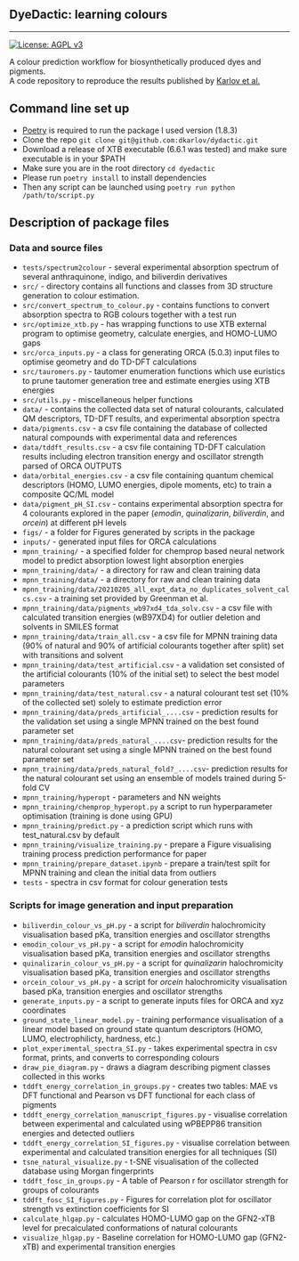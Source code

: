 ## DyeDactic: learning colours
--- -
[![License: AGPL v3](https://img.shields.io/badge/License-AGPL_v3-blue.svg)](https://www.gnu.org/licenses/agpl-3.0)

A colour prediction workflow for biosynthetically produced dyes and pigments.  
A code repository to reproduce the results published by [Karlov et al.]()

## Command line set up
- [Poetry](https://python-poetry.org/docs/#installing-with-the-official-installer) is required to run the package I used version (1.8.3)
- Clone the repo `git clone git@github.com:dkarlov/dydactic.git`
- Download a release of XTB executable (6.6.1 was tested) and make sure executable is in your $PATH
- Make sure you are in the root directory `cd dyedactic`
- Please run `poetry install` to install dependencies
- Then any script can be launched using `poetry run python /path/to/script.py`

## Description of package files
### Data and source files
- `tests/spectrum2colour` - several experimental absorption spectrum of several anthraquinone, indigo, and biliverdin derivatives
- `src/` - directory contains all functions and classes from 3D structure generation to colour estimation. 
- `src/convert_spectrum_to_colour.py` - contains functions to convert absorption spectra to RGB colours together with a test run
- `src/optimize_xtb.py` - has wrapping functions to use XTB external program to optimise geometry, calculate energies, and HOMO-LUMO gaps  
- `src/orca_inputs.py` - a class for generating ORCA (5.0.3) input files to optimise geometry and do TD-DFT calculations 
- `src/tauromers.py` - tautomer enumeration functions which use euristics to prune tautomer generation tree and estimate energies using XTB energies
- `src/utils.py` - miscellaneous helper functions
- `data/` - contains the collected data set of natural colourants, calculated QM descriptors, TD-DFT results, and experimental absorption spectra 
- `data/pigments.csv` - a csv file containing the database of collected natural compounds with experimental data and references
- `data/tddft_results.csv` - a csv file containing TD-DFT calculation results including electron transition energy and oscillator strength parsed of ORCA OUTPUTS
- `data/orbital_energies.csv` - a csv file containing quantum chemical descriptors (HOMO, LUMO energies, dipole moments, etc) to train a composite QC/ML model
- `data/pigment_pH_SI.csv` - contains experimental absorption spectra for 4 colourants explored in the paper (*emodin*, *quinalizarin*, *biliverdin*, and *orcein*) at different pH levels
- `figs/` - a folder for Figures generated by scripts in the package
- `inputs/` - generated input files for ORCA calculations
- `mpnn_training/` - a specified folder for chemprop based neural network model to predict absorption lowest light absorption energies
- `mpnn_training/data/` - a directory for raw and clean training data 
- `mpnn_training/data/` - a directory for raw and clean training data 
- `mpnn_training/data/20210205_all_expt_data_no_duplicates_solvent_calcs.csv` - a training set provided by Greenman et al.
- `mpnn_training/data/pigments_wb97xd4_tda_solv.csv` - a csv file with calculated transition energies (wB97XD4) for outlier deletion and solvents in SMILES format 
- `mpnn_training/data/train_all.csv` - a csv file for MPNN training data (90% of natural and 90% of artificial colourants together after split) set with transitions and solvent
- `mpnn_training/data/test_artificial.csv` - a validation set consisted of the artificial colourants (10% of the initial set) to select the best model parameters
- `mpnn_training/data/test_natural.csv` - a natural colourant test set (10% of the collected set) solely to estimate prediction error
- `mpnn_training/data/preds_artificial_....csv` - prediction results for the validation set using a single MPNN trained on the best found parameter set
- `mpnn_training/data/preds_natural_....csv`- prediction results for the natural colourant set using a single MPNN trained on the best found parameter set
- `mpnn_training/data/preds_natural_fold?_....csv`- prediction results for the natural colourant set using an ensemble of models trained during 5-fold CV
- `mpnn_training/hyperopt` - parameters and NN weights
- `mpnn_training/chemprop_hyperopt.py` a script to run hyperparameter optimisation (training is done using GPU)
- `mpnn_training/predict.py` - a prediction script which runs with test_natural.csv by default
- `mpnn_training/visualize_training.py` - prepare a Figure visualising training process prediction performance for paper
- `mpnn_training/prepare_dataset.ipynb` - prepare a train/test spilt for MPNN training and clean the initial data from outliers
- `tests` - spectra in csv format for colour generation tests

### Scripts for image generation and input preparation
- `biliverdin_colour_vs_pH.py` - a script for *biliverdin* halochromicity visualisation based pKa, transition energies and oscillator strengths 
- `emodin_colour_vs_pH.py` - a script for *emodin* halochromicity visualisation based pKa, transition energies and oscillator strengths 
- `quinalizarin_colour_vs_pH.py` - a script for *quinalizarin* halochromicity visualisation based pKa, transition energies and oscillator strengths 
- `orcein_colour_vs_pH.py` - a script for *orcein* halochromicity visualisation based pKa, transition energies and oscillator strengths 
- `generate_inputs.py` - a script to generate inputs files for ORCA and xyz coordinates
- `ground_state_linear_model.py` - training performance visualisation of a linear model based on ground state quantum descriptors (HOMO, LUMO, electrophilicty, hardness, etc.)
- `plot_experimental_spectra_SI.py` - takes experimental spectra in csv format, prints, and converts to corresponding colours 
- `draw_pie_diagram.py` - draws a diagram describing pigment classes collected in this works
- `tddft_energy_correlation_in_groups.py` - creates two tables: MAE vs DFT functional and Pearson vs DFT functional for each class of pigments 
- `tddft_energy_correlation_manuscript_figures.py` - visualise correlation between experimental and calculated using wPBEPP86 transition energies and detected outliers
- `tddft_energy_correlation_SI_figures.py` - visualise correlation between experimental and calculated transition energies for all techniques (SI)
- `tsne_natural_visualize.py` - t-SNE visualisation of the collected database using Morgan fingerprints
- `tddft_fosc_in_groups.py` - A table of Pearson r for oscillator strength for groups of colourants
- `tddft_fosc_SI_figures.py` - Figures for correlation plot for oscillator strength vs extinction coefficients for SI
- `calculate_hlgap.py` - calculates HOMO-LUMO gap on the GFN2-xTB level for precalculated conformations of natural colourants
- `visualize_hlgap.py` - Baseline correlation for HOMO-LUMO gap (GFN2-xTB) and experimental transition energies